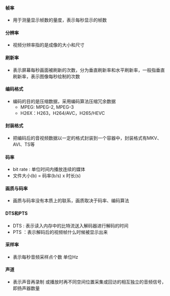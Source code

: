 #### 帧率

* 用于测量显示帧数的量度，表示每秒显示的帧数

#### 分辨率

* 视频分辨率指的是成像的大小和尺寸

#### 刷新率

* 表示屏幕每秒画面被刷新的次数，分为垂直刷新率和水平刷新率，一般指垂直刷新率，表示图像每秒绘制的次数

#### 编码格式

* 编码的目的是压缩数据，采用编码算法压缩冗余数据
    * MPEG: MPEG-2, MPEG-3
    * H26X：H263，H264/AVC，H265/HEVC

#### 封装格式

* 把编码后的音视频数据以一定的格式封装到一个容器中，封装格式有MKV、AVI、TS等

#### 码率

* bit rate : 单位时间内播放连续的媒体
* 文件大小(b) = 码率(b/s) x 时长(s)

#### 画质与码率

* 画质与码率没有本质上的联系，画质取决于码率、编码算法

#### DTS和PTS

* DTS  : 表示读入内存中的比特流送入解码器进行解码的时间
* PTS ：表示解码后的视频帧什么时候被显示出来


#### 采样率

* 表示每秒音频采样点个数 单位Hz

#### 声道
* 表示声音再录制 或播放时再不同空间位置采集或回访的相互独立的音频信号，即扬声器数量